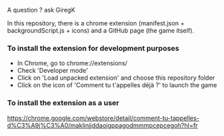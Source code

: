 A question ? ask GiregK

In this repository, there is a chrome extension (manifest.json + backgroundScript.js + icons) and a GitHub page (the game itself).

### To install the extension for development purposes
* In Chrome, go to chrome://extensions/
* Check 'Developer mode'
* Click on 'Load unpacked extension' and choose this repository folder
* Click on the icon of 'Comment tu t'appelles déjà ?' to launch the game

### To install the extension as a user
https://chrome.google.com/webstore/detail/comment-tu-tappelles-d%C3%A9j%C3%A0/maklinjjddaoigppagodmmmpcepcegoh?hl=fr
